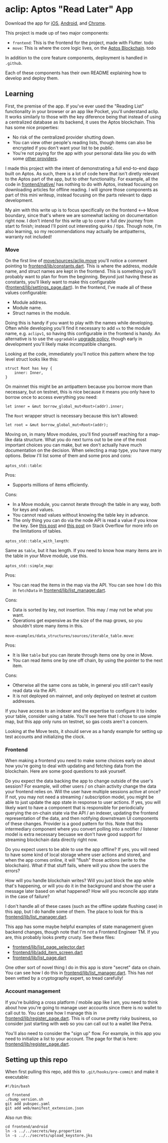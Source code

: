 # aclip: Aptos "Read Later" App

Download the app for [iOS](https://apps.apple.com/us/app/aclip/id1627071553?uo=2), [Android](https://play.google.com/store/apps/details?id=com.banool.aclip&hl=en_GB&gl=US), and [Chrome](https://chrome.google.com/webstore/detail/aclip/kfpgpafcofdgikmemhkgfoaanmomhooc).

This project is made up of two major components:
- `frontend`: This is the frontend for the project, made with Flutter. todo
- `move`: This is where the core logic lives, on the [Aptos Blockchain](https://aptoslabs.com). todo

In addition to the core feature components, deployment is handled in `.github`.

Each of these components has their own README explaining how to develop and deploy them.

## Learning
First, the premise of the app. If you've ever used the "Reading List" functionality in your browser or an app like Pocket, you'll understand aclip. It works similarly to those with the key diference being that instead of using a centralized database as its backend, it uses the Aptos blockchain. This has some nice properties:
- No risk of the centralized provider shutting down.
- You can view other people's reading lists, though items can also be encrypted if you don't want your list to be public.
- You're not paying for the app with your personal data like you do with some [other providers](https://getpocket.com/en/privacy/#sharing).

I made this project with the intent of demonstrating a full end-to-end dapp built on Aptos. As such, there is a lot of code here that isn't diretly relevant to the Aptos part of the app, but to other functionality. For example, all the code in [frontend/native/](frontend/native/) has nothing to do with Aptos, instead focusing on downloading articles for offline reading. I will ignore those components as part of this mini writeup, instead focusing on the parts relevant to dapp development.

My aim with this write up is to focus specifically on the frontend <--> Move boundary, since that's where we are somewhat lacking on documentation right now. I don't intend for this write up to cover a full dev journey from start to finish; instead I'll point out interesting quirks / tips. Though note, I'm also learning, so my recommendations may actually be antipatterns, warranty not included!

### Move
On the first line of [move/sources/aclip.move](move/sources/aclip.move) you'll notice a comment pointing to [frontend/lib/constants.dart](frontend/lib/constants.dart). This is where the address, module name, and struct names are kept in the frontend. This is something you'll probably want to plan for from the beginning. Beyond just having these as constants, you'll likely want to make this configurable ([frontend/lib/settings_page.dart](frontend/lib/settings_page.dart)). In the frontend, I've made all of these values configurable:
- Module address.
- Module name.
- Struct names in the module.

Doing this is handy if you want to play with the names while developing. Often while developing you'll find it necessary to add `vx` to the module name, e.g. `aclipv1`, so having this configurable in the frontend is handy. An alternative is to use the `upgradable` [upgrade policy](https://aptos.dev/guides/move-guides/upgrading-move-code/#upgrade-policies), though early in development you'll likely make incompatible changes.

Looking at the code, immediately you'll notice this pattern where the top level struct looks like this:
```
struct Root has key {
    inner: Inner,
}
```

On mainnet this might be an antipattern because you borrow more than necessary, but on testnet, this is nice because it means you only have to borrow once to access everything you need:
```
let inner = &mut borrow_global_mut<Root>(addr).inner;
```

The `Root` wrapper struct is necessary because this isn't allowed:
```
let root = &mut borrow_global_mut<Root>(addr);
```

Moving on, in many Move modules, you'll find yourself reaching for a map-like data structure. What you do next turns out to be one of the most important choices you can make, but we don't actually have much documentation on the decision. When selecting a map type, you have many options. Below I'll list some of them and some pros and cons:

`aptos_std::table`:

Pros:

- Supports millions of items efficiently.

Cons:

- In a Move module, you cannot iterate through the table in any way, both for keys and values.
- You cannot read values without knowing the table key in advance.
- The only thing you can do via the node API is read a value if you know the key. See [this post](https://stackoverflow.com/questions/74604965/how-do-i-get-all-the-keys-in-a-table) and [this post](https://stackoverflow.com/questions/74296605/given-a-key-how-do-i-read-the-value-from-a-table-via-the-api) on Stack Overflow for more info on the limitations of tables.

`aptos_std::table_with_length`:

Same as `table`, but it has length. If you need to know how many items are in the table in your Move module, use this.

`aptos_std::simple_map`:

Pros:

- You can read the items in the map via the API. You can see how I do this in `fetchData` in [frontend/lib/list_manager.dart](frontend/lib/list_manager.dart).

Cons:

- Data is sorted by key, not insertion. This may / may not be what you want.
- Operations get expensive as the size of the map grows, so you shouldn't store many items in this.

`move-examples/data_structures/sources/iterable_table.move`:

Pros:

- It is like `table` but you can iterate through items one by one in Move.
- You can read items one by one off chain, by using the pointer to the next item.

Cons:

- Otherwise all the same cons as table, in general you still can't easily read data via the API.
- It is not deployed on mainnet, and only deployed on testnet at custom addresses.

If you have access to an indexer and the expertise to configure it to index your table, consider using a table. You'll see here that I chose to use simple map, but this app only runs on testnet, so gas costs aren't a concern.

Looking at the Move tests, it should serve as a handy example for setting up test accounts and initializing the clock.

### Frontend
When making a frontend you need to make some choices early on about how you're going to deal with updating and fetching data from the blockchain. Here are some good questions to ask yourself.

Do you expect the data backing the app to change outside of the user's session? For example, will other users / on chain activity change the data your frontend relies on. Will the user have multiple sessions active at once? If not, you may not need a streaming / subscription model, you might be able to just update the app state in response to user actions. If yes, you will likely want to have a component that is responsible for periodicially querying the on-chain state via the API / an indexer, updating the frontend representation of the data, and then notifying downstream UI components of these changes. Provider is a good pattern for this. Note that this intermediary component where you convert polling into a notifier / listener model is extra necessary becuase we don't have good support for streaming blockchain data directly right now.

Do you expect users to be able to use the app offline? If yes, you will need to have some kind of local storage where user actions and stored, and when the app comes online, it will "flush" those actions (write to the blockchain). What if that stuff fails, where will you show the users the errors?

How will you handle blockchain writes? Will you just block the app while that's happening, or will you do it in the background and show the user a message later based on what happened? How will you reconcile app state in the case of failure?

I don't handle all of these cases (such as the offline update flushing case) in this app, but I do handle some of them. The place to look for this is [frontend/lib/list_manager.dart](frontend/lib/list_manager.dart).

This app has some maybe helpful examples of state management given backend changes, though note that I'm not a Frontend Engineer TM. If you are, this probably looks pretty crusty. See these files:
- [frontend/lib/list_page_selector.dart](frontend/lib/list_page_selector.dart)
- [frontend/lib/add_item_screen.dart](frontend/lib/add_item_screen.dart)
- [frontend/lib/list_page.dart](frontend/lib/list_page.dart)

One other sort of novel thing I do in this app is store "secret" data on chain. You can see how I do this in [frontend/lib/list_manager.dart](frontend/lib/list_manager.dart). This has _not_ been vetted by a cryptography expert, so tread carefully!

### Account management
If you're building a cross platform / mobile app like I am, you need to think about how you're going to manage user accounts since there is no wallet to call out to. You can see how I manage this in [frontend/lib/register_page.dart](frontend/lib/register_page.dart). This is of course pretty risky business, so consider just starting with web so you can call out to a wallet like Petra.

You'll also need to consider the "sign up" flow. For example, in this app you need to initialize a list to your account. The page for that is here: [frontend/lib/register_page.dart](frontend/lib/register_page.dart).

## Setting up this repo
When first pulling this repo, add this to `.git/hooks/pre-commit` and make it executable:
```
#!/bin/bash

cd frontend
./bump_version.sh
git add pubspec.yaml
git add web/manifest_extension.json
```

Also run this:
```
cd frontend/android
ln -s ../../secrets/key.properties
ln -s ../../secrets/upload_keystore.jks
```
